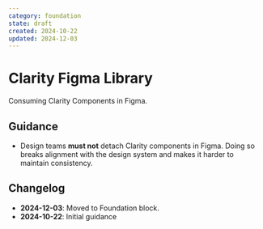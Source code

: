```yaml
---
category: foundation
state: draft
created: 2024-10-22
updated: 2024-12-03
---
```


# Clarity Figma Library

Consuming Clarity Components in Figma.

## Guidance

- Design teams **must not** detach Clarity components in Figma. Doing so breaks alignment with the design system and makes it harder to maintain consistency.

## Changelog

- **2024-12-03**: Moved to Foundation block.
- **2024-10-22**: Initial guidance
